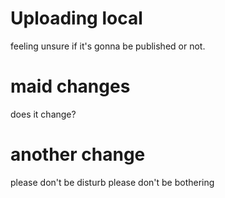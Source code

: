 # Uploading local
feeling unsure if it's gonna be published or not.
# maid changes
does it change?
# another change
please don't be disturb 
please don't be bothering 

